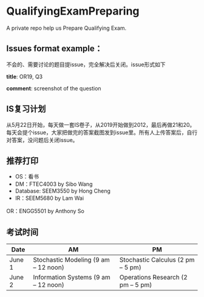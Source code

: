 # QualifyingExamPreparing
A private repo help us Prepare Qualifying Exam.

## Issues format example：
不会的、需要讨论的题目提issue，完全解决后关闭。issue形式如下

**title**: OR19, Q3

**comment**: screenshot of the question

## IS复习计划
从5月22日开始，每天做一套IS卷子，从2019开始做到2012，最后再做21和20。每天会提个issue，大家把做完的答案截图发到issue里。所有人上传答案后，自行对答案，没问题后关闭issue。


## 推荐打印
- OS：看书
- DM：FTEC4003 by Sibo Wang
- Database: SEEM3550 by Hong Cheng
- IR：SEEM5680 by Lam Wai

OR：ENGG5501 by Anthony So

## 考试时间
|  Date   | AM  | PM |
|  ----  | ----  | ---- |
| June 1  | Stochastic Modeling (9 am – 12 noon) | Stochastic Calculus (2 pm – 5 pm) |
| June 2  | Information Systems (9 am – 12 noon) | Operations Research (2 pm – 5 pm) |

